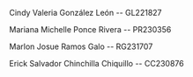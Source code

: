 Cindy Valeria González León   -- GL221827

Mariana Michelle Ponce Rivera -- PR230356

Marlon Josue Ramos Galo -- RG231707

Erick Salvador Chinchilla Chiquillo -- CC230876
